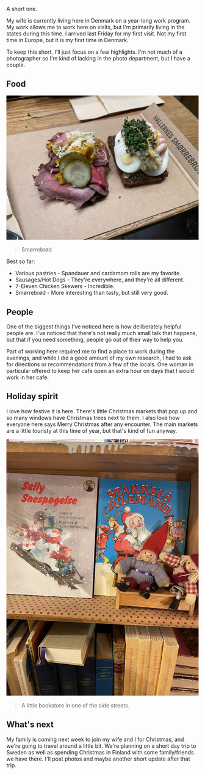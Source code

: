 A short one.

My wife is currently living here in Denmark on a year-long work program. My work allows me to work here on visits, but I'm primarily living in the states during this time. I arrived last Friday for my first visit. Not my first time in Europe, but it is my first time in Denmark.

To keep this short, I'll just focus on a few highlights. I'm not much of a photographer so I'm kind of lacking in the photo department, but I have a couple.

## Food

![Image](https://raw.githubusercontent.com/jordanfuzz/blog/master/photos/smorrebrod.jpg)

> Smørrebrød

Best so far:

- Various pastries - Spandauer and cardamom rolls are my favorite.
- Sausages/Hot Dogs - They're everywhere, and they're all different.
- 7-Eleven Chicken Skewers - Incredible.
- Smørrebrød - More interesting than tasty, but still very good.

## People

One of the biggest things I've noticed here is how deliberately helpful people are. I've noticed that there's not really much small talk that happens, but that if you need something, people go out of their way to help you.

Part of working here required me to find a place to work during the evenings, and while I did a good amount of my own research, I had to ask for directions or recommendations from a few of the locals. One woman in particular offered to keep her cafe open an extra hour on days that I would work in her cafe.

## Holiday spirit

I love how festive it is here. There's little Christmas markets that pop up and so many windows have Christmas trees next to them. I also love how everyone here says Merry Christmas after any encounter. The main markets are a little touristy at this time of year, but that's kind of fun anyway.

![Image](https://raw.githubusercontent.com/jordanfuzz/blog/master/photos/copenhagen-bookstore.jpg)

> A little bookstore in one of the side streets.

## What's next

My family is coming next week to join my wife and I for Christmas, and we're going to travel around a little bit. We're planning on a short day trip to Sweden as well as spending Christmas in Finland with some family/friends we have there. I'll post photos and maybe another short update after that trip.
